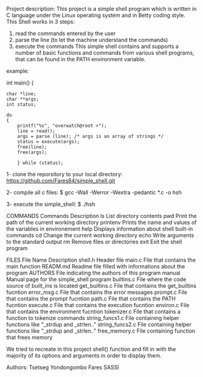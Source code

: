 Project description:
This project is a simple shell program which is written in C language under
the Linux operating system and in Betty coding style.
This Shell works in 3 steps:
1. read the commands entered by the user
2. parse the line (to let the machine understand the commands)
3. execute the commands
This simple shell contains and supports a number of basic functions and commands
from various shell programs, that can be found in the PATH environment variable.

example:

int main()
{

	char *line;
	char **args;
	int status;

	do
	{
		printf("%s", "overwatch@root >");
		line = read();
		args = parse (line); /* args is an array of strings */
		status = execute(args);
		free(line);
		free(args);

		} while (status);

1- clone the reporsitory to your local directory:
https://github.com/Fares84/simple_shell.git

2- compile all c files:
$ gcc -Wall -Werror -Wextra -pedantic *.c -o hsh

3- execute the simple_shell:
$ ./hsh

COMMANDS
 Commands	   Description
 ls		   List directory contents
 pwd               Print the path of the current working directory
 printenv  	   Prints the name and values of the variables in environement
 help		   Displays information about shell built-in commands
 cd		   Change the current working directory
 echo		   Write arguments to the standard output
 rm		   Remove files or directories
 exit		   Exit the shell program

FILES
 File Name	   Description
 shell.h	   Header file
 main.c		   File that contains the main function
 READM.md          Readme file filled with informations about the program
 AUTHORS	   File indicating the authors of this program
 manual            Manual page for the simple_shell program
 builtins.c	   File where the code source of built_ins is located
 get_builtins.c    File that contains the get_builtins fucntion
 error_msg.c       File that contains the error messages
 prompt.c          File that contains the prompt fucntion
 path.c		   File that contains the PATH fucntion
 execute.c	   File that contains the execution fucntion
 environ.c	   File that contains the environment fucntion
 tokenizer.c	   File that contains a function to tokenize commands
 string_funcs1.c   File containing helper functions like "_strdup and _strlen.."
 string_funcs2.c   File containing helper functions like "_strdup and _strlen.."
 free_memory.c     File containing function that frees memory

We tried to recreate in this project shell() function and fill in with
the majority of its options and arguments in order to display them.

Authors:
Tsetseg Yondongombo
Fares SASSI
